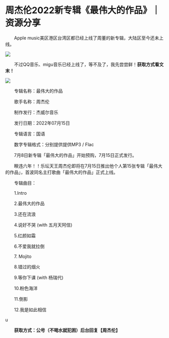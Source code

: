 # 周杰伦2022新专辑《最伟大的作品》｜资源分享

&emsp;&emsp;Apple music美区港区台湾区都已经上线了周董的新专辑，大陆区至今还未上线。

![](https://files.mdnice.com/user/25819/dc079e19-fbb9-4146-b8db-b4274fe6280c.jpeg)

&emsp;&emsp;不过QQ音乐、migu音乐已经上线了，等不及了，我先尝尝鲜！**获取方式看文末！**


![](https://files.mdnice.com/user/25819/8a0f7459-c205-4ae9-831f-0c6f4474735b.png)

&emsp;&emsp;专辑名称：最伟大的作品

&emsp;&emsp;歌手名称：周杰伦

&emsp;&emsp;制作发行：杰威尔音乐

&emsp;&emsp;发行日期：2022年07月15日

&emsp;&emsp;专辑语言：国语

&emsp;&emsp;数字专辑格式：分别提供提供MP3 / Flac

&emsp;&emsp;7月8日新专辑「最伟大的作品」开始预购，7月15日正式发行。

&emsp;&emsp;睽违六年！！乐坛天王周杰伦即将在7月15日推出他个人第15张专辑「最伟大的作品」，首波同名主打歌曲「最伟大的作品」正式上线。

&emsp;&emsp;专辑曲目：

&emsp;&emsp;1.Intro  

&emsp;&emsp;2.最伟大的作品

&emsp;&emsp;3.还在流浪

&emsp;&emsp;4.说好不哭 (with 五月天阿信)

&emsp;&emsp;5.红颜如霜

&emsp;&emsp;6.不爱我就拉倒

&emsp;&emsp;7.  Mojito

&emsp;&emsp;8.错过的烟火

&emsp;&emsp;9.等你下课 (with 杨瑞代)

&emsp;&emsp;10.粉色海洋

&emsp;&emsp;11.倒影

&emsp;&emsp;12.我是如此相信

u

&emsp;&emsp;**获取方式：公号（不喝水就犯困）后台回复【周杰伦】**

